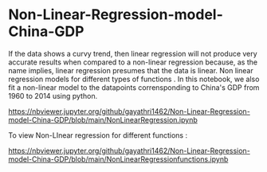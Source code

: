 # Non-Linear-Regression-model-China-GDP
If the data shows a curvy trend, then linear regression will not produce very accurate results when compared to a non-linear regression because, as the name implies, linear regression presumes that the data is linear. Non linear regression models for different types of functions . In this notebook, we also fit a non-linear model to the datapoints corrensponding to China's GDP from 1960 to 2014 using python.

https://nbviewer.jupyter.org/github/gayathri1462/Non-Linear-Regression-model-China-GDP/blob/main/NonLinearRegression.ipynb


To view Non-LInear regression for different functions :

https://nbviewer.jupyter.org/github/gayathri1462/Non-Linear-Regression-model-China-GDP/blob/main/NonLinearRegressionfunctions.ipynb
